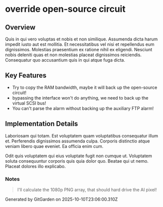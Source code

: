 # override open-source circuit

## Overview
Quis in qui vero voluptas et nobis et non similique. Assumenda dicta harum impedit iusto aut est mollitia. Et necessitatibus vel nisi et repellendus eum dignissimos. Molestias praesentium ex ratione nihil ex eligendi. Nesciunt nobis deleniti quas et non molestias placeat dignissimos reiciendis. Consequatur quo accusantium quis in qui atque fuga dicta.

## Key Features
- Try to copy the RAM bandwidth, maybe it will back up the open-source circuit!
- bypassing the interface won't do anything, we need to back up the virtual SCSI bus!
- You can't parse the alarm without backing up the auxiliary FTP alarm!

## Implementation Details
Laboriosam qui totam. Est voluptatem quam voluptatibus consequatur illum et. Perferendis dignissimos assumenda culpa. Corporis distinctio atque veniam libero quae eveniet. Ea officia enim cum.
 Odit quis voluptatem qui eius voluptate fugit non cumque ut. Voluptatem soluta consequuntur corporis quis quia dolor quo. Beatae qui ut nemo. Placeat dolores illo explicabo.

### Notes
> I'll calculate the 1080p PNG array, that should hard drive the AI pixel!

Generated by GitGarden on 2025-10-10T23:06:00.310Z